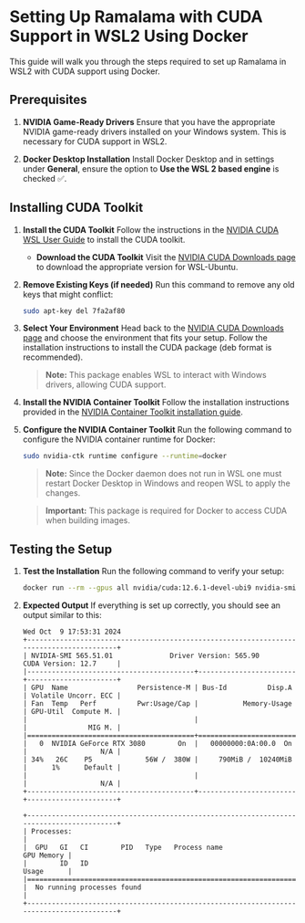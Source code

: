 # Setting Up Ramalama with CUDA Support in WSL2 Using Docker

This guide will walk you through the steps required to set up Ramalama in WSL2 with CUDA support using Docker.

## Prerequisites

1. **NVIDIA Game-Ready Drivers**
   Ensure that you have the appropriate NVIDIA game-ready drivers installed on your Windows system. This is necessary for CUDA support in WSL2.

2. **Docker Desktop Installation**
   Install Docker Desktop and in settings under **General**, ensure the option to **Use the WSL 2 based engine** is checked :white_check_mark:.

## Installing CUDA Toolkit

1. **Install the CUDA Toolkit**
   Follow the instructions in the [NVIDIA CUDA WSL User Guide](https://docs.nvidia.com/cuda/wsl-user-guide/index.html) to install the CUDA toolkit.

   - **Download the CUDA Toolkit**
     Visit the [NVIDIA CUDA Downloads page](https://developer.nvidia.com/cuda-downloads?target_os=Linux&target_arch=x86_64&Distribution=WSL-Ubuntu&target_version=2.0&target_type=deb_local) to download the appropriate version for WSL-Ubuntu.

2. **Remove Existing Keys (if needed)**
   Run this command to remove any old keys that might conflict:
   ```bash
   sudo apt-key del 7fa2af80
   ```

3. **Select Your Environment**
   Head back to the [NVIDIA CUDA Downloads page](https://developer.nvidia.com/cuda-downloads?target_os=Linux&target_arch=x86_64&Distribution=WSL-Ubuntu&target_version=2.0&target_type=deb_local) and choose the environment that fits your setup. Follow the installation instructions to install the CUDA package (deb format is recommended).

   > **Note:** This package enables WSL to interact with Windows drivers, allowing CUDA support.

4. **Install the NVIDIA Container Toolkit**
   Follow the installation instructions provided in the [NVIDIA Container Toolkit installation guide](https://docs.nvidia.com/datacenter/cloud-native/container-toolkit/latest/install-guide.html).

5. **Configure the NVIDIA Container Toolkit**
   Run the following command to configure the NVIDIA container runtime for Docker:
   ```bash
   sudo nvidia-ctk runtime configure --runtime=docker
   ```
   > **Note:** Since the Docker daemon does not run in WSL one must restart Docker Desktop in Windows and reopen WSL to apply the changes.

   > **Important:** This package is required for Docker to access CUDA when building images.

## Testing the Setup

1. **Test the Installation**
   Run the following command to verify your setup:
   ```bash
   docker run --rm --gpus all nvidia/cuda:12.6.1-devel-ubi9 nvidia-smi
   ```

2. **Expected Output**
   If everything is set up correctly, you should see an output similar to this:
   ```text
   Wed Oct  9 17:53:31 2024
   +-----------------------------------------------------------------------------------------+
   | NVIDIA-SMI 565.51.01              Driver Version: 565.90         CUDA Version: 12.7     |
   |-----------------------------------------+------------------------+----------------------+
   | GPU  Name                 Persistence-M | Bus-Id          Disp.A | Volatile Uncorr. ECC |
   | Fan  Temp   Perf          Pwr:Usage/Cap |           Memory-Usage | GPU-Util  Compute M. |
   |                                         |                        |               MIG M. |
   |=========================================+========================+======================|
   |   0  NVIDIA GeForce RTX 3080        On  |   00000000:0A:00.0  On |                  N/A |
   | 34%   26C    P5             56W /  380W |     790MiB /  10240MiB |      1%      Default |
   |                                         |                        |                  N/A |
   +-----------------------------------------+------------------------+----------------------+

   +-----------------------------------------------------------------------------------------+
   | Processes:                                                                              |
   |  GPU   GI   CI        PID   Type   Process name                              GPU Memory |
   |        ID   ID                                                               Usage      |
   |=========================================================================================|
   |  No running processes found                                                             |
   +-----------------------------------------------------------------------------------------+
   ```
